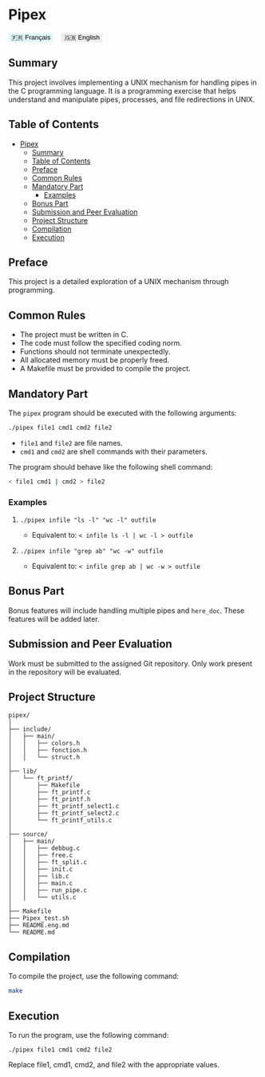 # Pipex

<a href="https://github.com/RaphyStoll/Pipex/blob/main/README.md" style="text-decoration:none;">
  <button style="background-color:#e0f7fa; border:none; cursor:pointer;">
    🇫🇷 Français
  </button>
</a>
&nbsp;&nbsp;
<a href="https://github.com/RaphyStoll/Pipex/blob/main/README.eng.md" style="text-decoration:none;">
  <button style="border:none; cursor:pointer;">
    🇬🇧 English
  </button>
</a>

## Summary

This project involves implementing a UNIX mechanism for handling pipes in the C programming
language. It is a programming exercise that helps understand and manipulate pipes, processes, and
file redirections in UNIX.

## Table of Contents

- [Pipex](#pipex)
	- [Summary](#summary)
	- [Table of Contents](#table-of-contents)
	- [Preface](#preface)
	- [Common Rules](#common-rules)
	- [Mandatory Part](#mandatory-part)
		- [Examples](#examples)
	- [Bonus Part](#bonus-part)
	- [Submission and Peer Evaluation](#submission-and-peer-evaluation)
	- [Project Structure](#project-structure)
	- [Compilation](#compilation)
	- [Execution](#execution)

## Preface

This project is a detailed exploration of a UNIX mechanism through programming.

## Common Rules

- The project must be written in C.
- The code must follow the specified coding norm.
- Functions should not terminate unexpectedly.
- All allocated memory must be properly freed.
- A Makefile must be provided to compile the project.

## Mandatory Part

The `pipex` program should be executed with the following arguments:

```bash
./pipex file1 cmd1 cmd2 file2
```

- `file1` and `file2` are file names.
- `cmd1` and `cmd2` are shell commands with their parameters.

The program should behave like the following shell command:

```bash
< file1 cmd1 | cmd2 > file2
```

### Examples

1. `./pipex infile "ls -l" "wc -l" outfile`

   - Equivalent to: `< infile ls -l | wc -l > outfile`

2. `./pipex infile "grep ab" "wc -w" outfile`
   - Equivalent to: `< infile grep ab | wc -w > outfile`

## Bonus Part

Bonus features will include handling multiple pipes and `here_doc`. These features will be added
later.

## Submission and Peer Evaluation

Work must be submitted to the assigned Git repository. Only work present in the repository will be
evaluated.

## Project Structure

```
pipex/
│
├── include/
│   ├── main/
│   │   ├── colors.h
│   │   ├── fonction.h
│   │   └── struct.h
│
├── lib/
│   └── ft_printf/
│       ├── Makefile
│       ├── ft_printf.c
│       ├── ft_printf.h
│       ├── ft_printf_select1.c
│       ├── ft_printf_select2.c
│       └── ft_printf_utils.c
│
├── source/
│   ├── main/
│   │   ├── debbug.c
│   │   ├── free.c
│   │   ├── ft_split.c
│   │   ├── init.c
│   │   ├── lib.c
│   │   ├── main.c
│   │   ├── run_pipe.c
│   │   └── utils.c
│
├── Makefile
├── Pipex_test.sh
├── README.eng.md
└── README.md
```

## Compilation

To compile the project, use the following command:

```sh
make
```

## Execution

To run the program, use the following command:

```
./pipex file1 cmd1 cmd2 file2
```

Replace file1, cmd1, cmd2, and file2 with the appropriate values.
